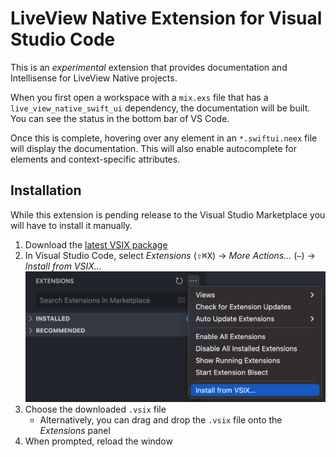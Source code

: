 # LiveView Native Extension for Visual Studio Code

This is an *experimental* extension that provides documentation and Intellisense for LiveView Native projects.

When you first open a workspace with a `mix.exs` file that has a `live_view_native_swift_ui` dependency, the documentation will be built.
You can see the status in the bottom bar of VS Code.

Once this is complete, hovering over any element in an `*.swiftui.neex` file will display the documentation.
This will also enable autocomplete for elements and context-specific attributes.

## Installation

While this extension is pending release to the Visual Studio Marketplace you will have to install it manually.

1. Download the [latest VSIX package](https://github.com/liveview-native/liveview-native-vscode/releases)
2. In Visual Studio Code, select *Extensions* (<kbd>⇧</kbd><kbd>⌘</kbd><kbd>X</kbd>) → *More Actions...* (`⋯`) → *Install from VSIX...*
![Screenshot of the `Install from VSIX...` menu item](docs/install-vsix.png)
3. Choose the downloaded `.vsix` file
    * Alternatively, you can drag and drop the `.vsix` file onto the *Extensions* panel
4. When prompted, reload the window
